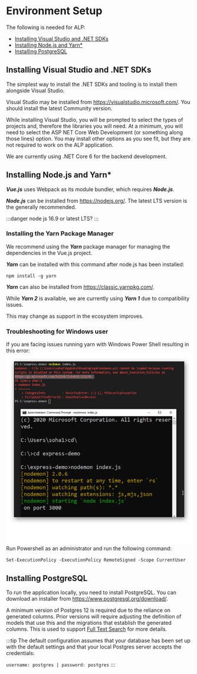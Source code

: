 # Environment Setup

The following is needed for ALP:

- [Installing Visual Studio and .NET SDKs](#installing-visual-studio-and-net-sdks)
- [Installing Node.js and Yarn*](#installing-node-js-and-yarn)
- [Installing PostgreSQL](#installing-postgresql)


## Installing Visual Studio and .NET SDKs

The simplest way to install the .NET SDKs and tooling is to install them alongside Visual Studio.

Visual Studio may be installed from https://visualstudio.microsoft.com/. You should install the latest Community version.

While installing Visual Studio, you will be prompted to select the types of projects and, therefore the libraries you will need. At a minimum, you will need to select the ASP NET Core Web Development (or something along those lines) option. You may install other options as you see fit, but they are not required to work on the ALP application.

We are currently using .NET Core 6 for the backend development.

## Installing Node.js and Yarn*

***Vue.js*** uses Webpack as its module bundler, which requires ***Node.js***.

***Node.js*** can be installed from https://nodejs.org/. The latest LTS version is the generally recommended.

:::danger node js 16.9 or latest LTS?
:::

### Installing the Yarn Package Manager
We recommend using the ***Yarn*** package manager for managing the dependencies in the Vue.js project.

***Yarn*** can be installed with this command after node.js has been installed:

```
npm install -g yarn
```

***Yarn*** can also be installed from https://classic.yarnpkg.com/. 

While ***Yarn 2*** is available, we are currently using ***Yarn 1*** due to compatibility issues. 

This may change as support in the ecosystem improves.

### Troubleshooting for Windows user

If you are facing issues running yarn with Windows Power Shell resulting in this error:
![Error](../imgs/guide/Error_while_using_yarn_in_power_shell.png)
Run Powershell as an administrator and run the following command:
```
Set-ExecutionPolicy -ExecutionPolicy RemoteSigned -Scope CurrentUser
```

## Installing PostgreSQL

To run the application locally, you need to install PostgreSQL. You can download an installer from https://www.postgresql.org/download/.

A minimum version of Postgres 12 is required due to the reliance on generated columns. Prior versions will require adjusting the definition of models that use this and the migrations that establish the generated columns. This is used to support [Full Text Search](https://www.npgsql.org/efcore/mapping/full-text-search.html?tabs=pg12%2Cv5) for more details.

:::tip
The default configuration assumes that your database has been set up with the default settings and that your local Postgres server accepts the credentials: 

`username: postgres | password: postgres`
:::